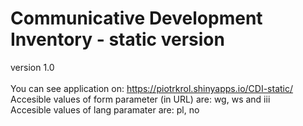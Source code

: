 # Communicative Development Inventory - static version
version 1.0
<br/> <br/>
You can see application on: https://piotrkrol.shinyapps.io/CDI-static/ <br/>
Accesible values of form parameter (in URL) are: wg, ws and iii <br/>
Accesible values of lang paramater are: pl, no <br/>